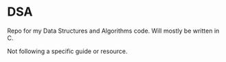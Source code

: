 # DSA

Repo for my Data Structures and Algorithms code. Will mostly be written in C.

Not following a specific guide or resource.
